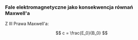 ### Fale elektromagnetyczne jako konsekwencja równań Maxwell'a




Z III Prawa Maxwell'a:

$$
c = \frac{E_0}{B_0}
$$
